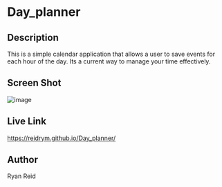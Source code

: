 # Day_planner

## Description

This is a simple calendar application that allows a user to save events for each hour of the day. Its a current way to manage your time effectively.

 ## Screen Shot
![image](https://user-images.githubusercontent.com/123789106/224789048-86b9c3d6-1103-4052-b7bd-313c19d6044f.png)

## Live Link
https://reidrym.github.io/Day_planner/

## Author

Ryan Reid
